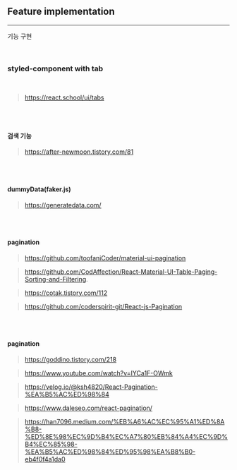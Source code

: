 ## Feature implementation

---

기능 구현

<br>

### styled-component with tab

<br>

> https://react.school/ui/tabs

<br>
<br>

#### 검색 기능

> https://after-newmoon.tistory.com/81

<br>
<br>

#### dummyData(faker.js)

> https://generatedata.com/

<br>
<br>

#### pagination

> https://github.com/toofaniCoder/material-ui-pagination

> https://github.com/CodAffection/React-Material-UI-Table-Paging-Sorting-and-Filtering.

> https://cotak.tistory.com/112

> https://github.com/coderspirit-git/React-js-Pagination

<br>
<br>

#### pagination

> https://goddino.tistory.com/218

> https://www.youtube.com/watch?v=IYCa1F-OWmk

> https://velog.io/@ksh4820/React-Pagination-%EA%B5%AC%ED%98%84

> https://www.daleseo.com/react-pagination/

> https://han7096.medium.com/%EB%A6%AC%EC%95%A1%ED%8A%B8-%ED%8E%98%EC%9D%B4%EC%A7%80%EB%84%A4%EC%9D%B4%EC%85%98-%EA%B5%AC%ED%98%84%ED%95%98%EA%B8%B0-eb4f0f4a1da0

<br>
<br>
